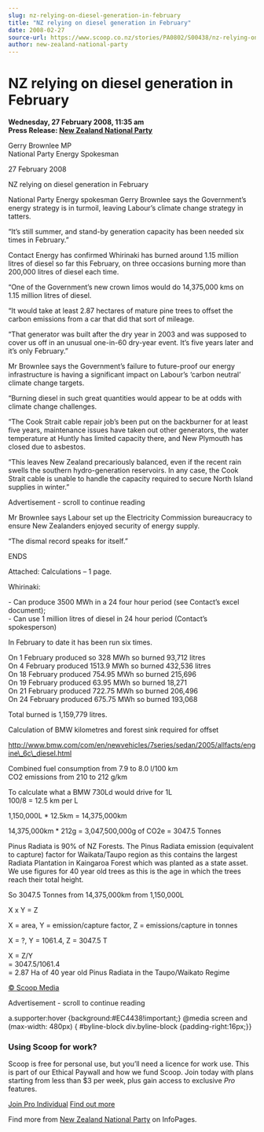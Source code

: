 ```yaml
---
slug: nz-relying-on-diesel-generation-in-february
title: "NZ relying on diesel generation in February"
date: 2008-02-27
source-url: https://www.scoop.co.nz/stories/PA0802/S00438/nz-relying-on-diesel-generation-in-february.htm
author: new-zealand-national-party
---
```

NZ relying on diesel generation in February
===========================================

**Wednesday, 27 February 2008, 11:35 am**  
**Press Release: [New Zealand National Party](https://info.scoop.co.nz/New_Zealand_National_Party)**

Gerry Brownlee MP  
National Party Energy Spokesman

27 February 2008

NZ relying on diesel generation in February

National Party Energy spokesman Gerry Brownlee says the Government’s energy strategy is in turmoil, leaving Labour’s climate change strategy in tatters.

“It’s still summer, and stand-by generation capacity has been needed six times in February.”

Contact Energy has confirmed Whirinaki has burned around 1.15 million litres of diesel so far this February, on three occasions burning more than 200,000 litres of diesel each time.

“One of the Government’s new crown limos would do 14,375,000 kms on 1.15 million litres of diesel.

“It would take at least 2.87 hectares of mature pine trees to offset the carbon emissions from a car that did that sort of mileage.

“That generator was built after the dry year in 2003 and was supposed to cover us off in an unusual one-in-60 dry-year event. It’s five years later and it’s only February.”

Mr Brownlee says the Government’s failure to future-proof our energy infrastructure is having a significant impact on Labour’s ‘carbon neutral’ climate change targets.

“Burning diesel in such great quantities would appear to be at odds with climate change challenges.

“The Cook Strait cable repair job’s been put on the backburner for at least five years, maintenance issues have taken out other generators, the water temperature at Huntly has limited capacity there, and New Plymouth has closed due to asbestos.

“This leaves New Zealand precariously balanced, even if the recent rain swells the southern hydro-generation reservoirs. In any case, the Cook Strait cable is unable to handle the capacity required to secure North Island supplies in winter.”

Advertisement - scroll to continue reading





Mr Brownlee says Labour set up the Electricity Commission bureaucracy to ensure New Zealanders enjoyed security of energy supply.

“The dismal record speaks for itself.”

ENDS

  
Attached: Calculations – 1 page.

  
Whirinaki:

\- Can produce 3500 MWh in a 24 four hour period (see Contact’s excel document);  
\- Can use 1 million litres of diesel in 24 hour period (Contact’s spokesperson)

In February to date it has been run six times.

On 1 February produced so 328 MWh so burned 93,712 litres  
On 4 February produced 1513.9 MWh so burned 432,536 litres  
On 18 February produced 754.95 MWh so burned 215,696  
On 19 February produced 63.95 MWh so burned 18,271  
On 21 February produced 722.75 MWh so burned 206,496  
On 24 February produced 675.75 MWh so burned 193,068

Total burned is 1,159,779 litres.

Calculation of BMW kilometres and forest sink required for offset

http://www.bmw.com/com/en/newvehicles/7series/sedan/2005/allfacts/engine\_6c\_diesel.html

Combined fuel consumption from 7.9 to 8.0 l/100 km  
CO2 emissions from 210 to 212 g/km

To calculate what a BMW 730Ld would drive for 1L  
100/8 = 12.5 km per L

1,150,000L \* 12.5km = 14,375,000km

14,375,000km \* 212g = 3,047,500,000g of CO2e = 3047.5 Tonnes

  
Pinus Radiata is 90% of NZ Forests. The Pinus Radiata emission (equivalent to capture) factor for Waikata/Taupo region as this contains the largest Radiata Plantation in Kaingaroa Forest which was planted as a state asset. We use figures for 40 year old trees as this is the age in which the trees reach their total height.

So 3047.5 Tonnes from 14,375,000km from 1,150,000L

X x Y = Z

X = area, Y = emission/capture factor, Z = emissions/capture in tonnes

X = ?, Y = 1061.4, Z = 3047.5 T

X = Z/Y  
\= 3047.5/1061.4  
\= 2.87 Ha of 40 year old Pinus Radiata in the Taupo/Waikato Regime  

[© Scoop Media](http://www.scoop.co.nz/about/terms.html)  

Advertisement - scroll to continue reading



a.supporter:hover {background:#EC4438!important;} @media screen and (max-width: 480px) { #byline-block div.byline-block {padding-right:16px;}}

### Using Scoop for work?

Scoop is free for personal use, but you’ll need a licence for work use. This is part of our Ethical Paywall and how we fund Scoop. Join today with plans starting from less than $3 per week, plus gain access to exclusive _Pro_ features.  
  
[Join Pro Individual](https://pro.scoop.co.nz/Individual/?from=ProIn24) [Find out more](https://pro.scoop.co.nz/using-scoop-for-work/?from=ProIn24)

Find more from [New Zealand National Party](https://info.scoop.co.nz/New_Zealand_National_Party) on InfoPages.